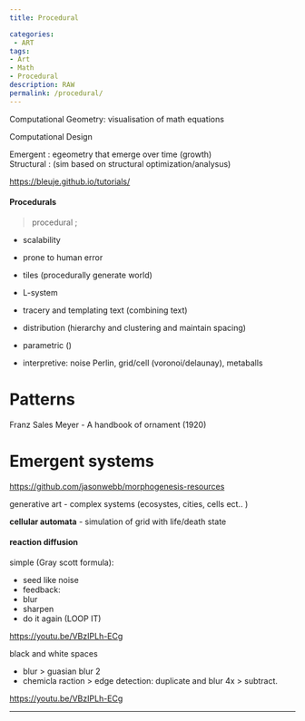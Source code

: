 ```yaml
---
title: Procedural

categories:
 - ART
tags:
- Art
- Math
- Procedural
description: RAW
permalink: /procedural/
---
```




Computational Geometry: visualisation of math equations

Computational Design

Emergent : egeometry that emerge over time  (growth)    
Structural : (sim based on structural optimization/analysus)


https://bleuje.github.io/tutorials/


#### Procedurals
>procedural ;
- scalability
- prone to human error

- tiles (procedurally generate world)
- L-system
- tracery and templating text (combining text)
- distribution (hierarchy and clustering and maintain spacing)
- parametric ()
- interpretive: noise Perlin, grid/cell (voronoi/delaunay), metaballs


# Patterns

Franz Sales Meyer - A handbook of ornament (1920)


# Emergent systems

https://github.com/jasonwebb/morphogenesis-resources


generative art -
complex systems (ecosystes, cities, cells ect.. )

**cellular automata** - simulation of grid with life/death state


#### reaction diffusion
simple (Gray scott formula):
- seed like noise
- feedback:
- blur
- sharpen
- do it again (LOOP IT)

https://youtu.be/VBzIPLh-ECg


black and white spaces
- blur > guasian blur 2
- chemicla raction > edge detection:  duplicate and blur 4x > subtract.

https://youtu.be/VBzIPLh-ECg


------      
